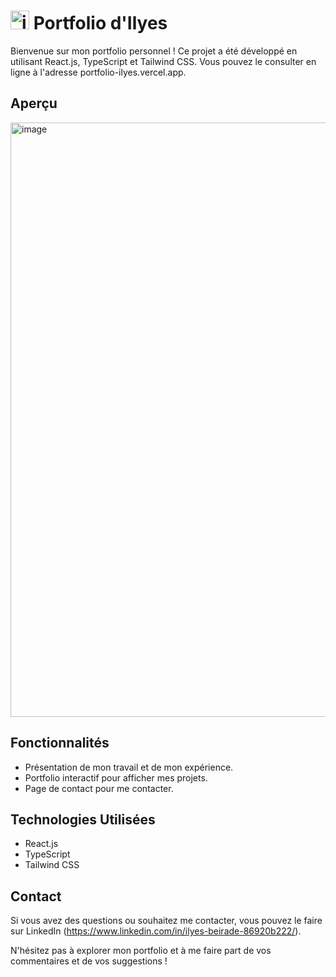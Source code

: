 # <img width="30px" height="30px" alt="icone" src="https://github.com/y28lyn/portfolio-ilyes/assets/97447648/6793eec2-d3fd-4c70-a28f-b9346aec2afd"> Portfolio d'Ilyes

Bienvenue sur mon portfolio personnel ! Ce projet a été développé en utilisant React.js, TypeScript et Tailwind CSS. Vous pouvez le consulter en ligne à l'adresse portfolio-ilyes.vercel.app.

## Aperçu

<img width="951" alt="image" src="https://github.com/y28lyn/portfolio-ilyes/assets/97447648/6e744b55-ba57-4515-aa1e-b3379109dd45">

## Fonctionnalités

- Présentation de mon travail et de mon expérience.
- Portfolio interactif pour afficher mes projets.
- Page de contact pour me contacter.

## Technologies Utilisées

- React.js
- TypeScript
- Tailwind CSS

## Contact

Si vous avez des questions ou souhaitez me contacter, vous pouvez le faire sur LinkedIn (https://www.linkedin.com/in/ilyes-beirade-86920b222/).

N'hésitez pas à explorer mon portfolio et à me faire part de vos commentaires et de vos suggestions !
